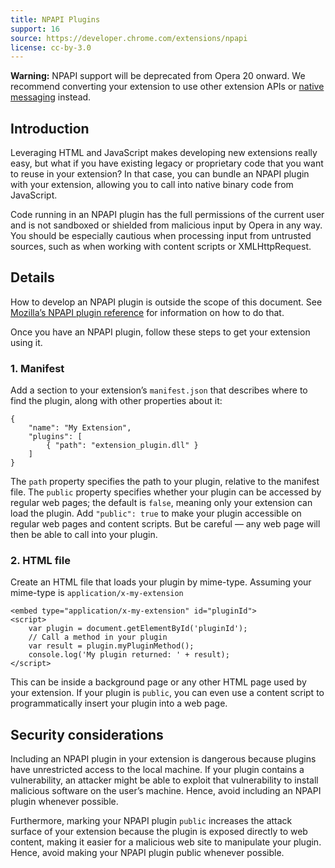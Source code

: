 ```yaml
---
title: NPAPI Plugins
support: 16
source: https://developer.chrome.com/extensions/npapi
license: cc-by-3.0
---
```


**Warning:** NPAPI support will be deprecated from Opera 20 onward. We recommend converting your extension to use other extension APIs or [native messaging](/extensions/message-passing/#native-messaging) instead.

## Introduction

Leveraging HTML and JavaScript makes developing new extensions really easy, but what if you have existing legacy or proprietary code that you want to reuse in your extension? In that case, you can bundle an NPAPI plugin with your extension, allowing you to call into native binary code from JavaScript.

Code running in an NPAPI plugin has the full permissions of the current user and is not sandboxed or shielded from malicious input by Opera in any way. You should be especially cautious when processing input from untrusted sources, such as when working with content scripts or XMLHttpRequest.

## Details

How to develop an NPAPI plugin is outside the scope of this document. See [Mozilla’s NPAPI plugin reference](https://developer.mozilla.org/en/Plugins) for information on how to do that.

Once you have an NPAPI plugin, follow these steps to get your extension using it.

### 1. Manifest

Add a section to your extension’s `manifest.json` that describes where to find the plugin, along with other properties about it:

	{
		"name": "My Extension",
		"plugins": [
			{ "path": "extension_plugin.dll" }
		]
	}

The `path` property specifies the path to your plugin, relative to the manifest file. The `public` property specifies whether your plugin can be accessed by regular web pages; the default is `false`, meaning only your extension can load the plugin. Add `"public": true` to make your plugin accessible on regular web pages and content scripts. But be careful — any web page will then be able to call into your plugin.

### 2. HTML file

Create an HTML file that loads your plugin by mime-type. Assuming your mime-type is `application/x-my-extension`

	<embed type="application/x-my-extension" id="pluginId">
	<script>
		var plugin = document.getElementById('pluginId');
		// Call a method in your plugin
		var result = plugin.myPluginMethod();
		console.log('My plugin returned: ' + result);
	</script>

This can be inside a background page or any other HTML page used by your extension. If your plugin is `public`, you can even use a content script to programmatically insert your plugin into a web page.

## Security considerations

Including an NPAPI plugin in your extension is dangerous because plugins have unrestricted access to the local machine. If your plugin contains a vulnerability, an attacker might be able to exploit that vulnerability to install malicious software on the user’s machine. Hence, avoid including an NPAPI plugin whenever possible.

Furthermore, marking your NPAPI plugin `public` increases the attack surface of your extension because the plugin is exposed directly to web content, making it easier for a malicious web site to manipulate your plugin. Hence, avoid making your NPAPI plugin public whenever possible.
